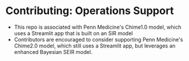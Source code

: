 # Contributing: Operations Support

- This repo is associated with Penn Medicine's Chime1.0 model, which uses a Streamlit app that is built on an SIR model
- Contributors are encouraged to consider supporting Penn Medicine's Chime2.0 model, which still uses a Streamlit app, but leverages an enhanced Bayesian SEIR model.
